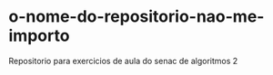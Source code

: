 # o-nome-do-repositorio-nao-me-importo

Repositorio para exercicios de aula do senac de algoritmos 2
